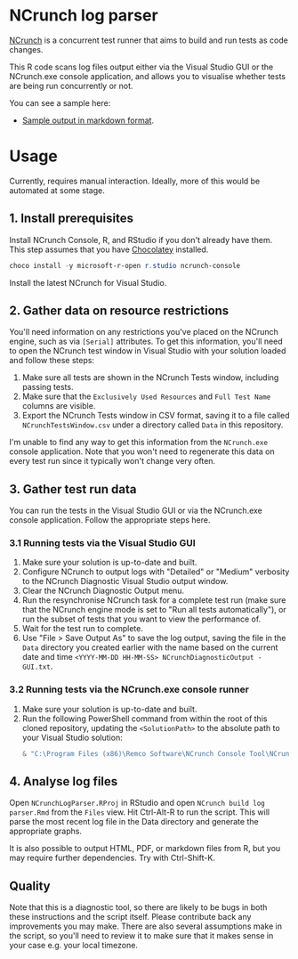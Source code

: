 # NCrunch log parser

[NCrunch](http://www.ncrunch.net/) is a concurrent test runner that aims to build and run tests as code changes.

This R code scans log files output either via the Visual Studio GUI or the NCrunch.exe console application, and allows you to visualise whether tests are being run concurrently or not.

You can see a sample here:
* [Sample output in markdown format](./Sample/Readme.markdown).

# Usage

Currently, requires manual interaction. Ideally, more of this would be automated at some stage.

## 1. Install prerequisites
Install NCrunch Console, R, and RStudio if you don't already have them. This step assumes that you have [Chocolatey](https://chocolatey.org/install) installed.

```powershell
choco install -y microsoft-r-open r.studio ncrunch-console
```

Install the latest NCrunch for Visual Studio.

## 2. Gather data on resource restrictions

You'll need information on any restrictions you've placed on the NCrunch engine, such as via `[Serial]` attributes. To get this information, you'll need to open the NCrunch test window in Visual Studio with your solution loaded and follow these steps:

1. Make sure all tests are shown in the NCrunch Tests window, including passing tests.
2. Make sure that the `Exclusively Used Resources` and `Full Test Name` columns are visible.
3. Export the NCrunch Tests window in CSV format, saving it to a file called `NCrunchTestsWindow.csv` under a directory called `Data` in this repository.

I'm unable to find any way to get this information from the `NCrunch.exe` console application. Note that you won't need to regenerate this data on every test run since it typically won't change very often.

## 3. Gather test run data

You can run the tests in the Visual Studio GUI or via the NCrunch.exe console application. Follow the appropriate steps here.

### 3.1 Running tests via the Visual Studio GUI

1. Make sure your solution is up-to-date and built.
2. Configure NCrunch to output logs with "Detailed" or "Medium" verbosity to the NCrunch Diagnostic Visual Studio output window.
3. Clear the NCrunch Diagnostic Output menu.
4. Run the resynchronise NCrunch task for a complete test run (make sure that the NCrunch engine mode is set to "Run all tests automatically"), or run the subset of tests that you want to view the performance of.
5. Wait for the test run to complete.
6. Use "File > Save Output As" to save the log output, saving the file in the `Data` directory you created earlier with the name based on the current date and time `<YYYY-MM-DD HH-MM-SS> NCrunchDiagnosticOutput - GUI.txt`.


### 3.2 Running tests via the NCrunch.exe console runner

1. Make sure your solution is up-to-date and built.
2. Run the following PowerShell command from within the root of this cloned repository, updating the `<SolutionPath>` to the absolute path to your Visual Studio solution:
    ```powershell
    & "C:\Program Files (x86)\Remco Software\NCrunch Console Tool\NCrunch.exe" <SolutionPath> -LogVerbosity Detailed -MaxNumberOfProcessingThreads 5 -NCrunchCacheStoragePath "$((pwd).Path)\Data\Storage" | Out-File -Encoding UTF8 "Data\$(Get-Date -Format "yyyy-MM-dd HH-mm-ss") NCrunchLog - console.txt"
    ```

## 4. Analyse log files

Open `NCrunchLogParser.RProj` in RStudio and open `NCrunch build log parser.Rmd` from the `Files` view. Hit Ctrl-Alt-R to run the script. This will parse the most recent log file in the Data directory and generate the appropriate graphs.

It is also possible to output HTML, PDF, or markdown files from R, but you may require further dependencies. Try with Ctrl-Shift-K.

## Quality

Note that this is a diagnostic tool, so there are likely to be bugs in both these instructions and the script itself. Please contribute back any improvements you may make. There are also several assumptions make in the script, so you'll need to review it to make sure that it makes sense in your case e.g. your local timezone.

